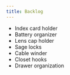 ```yaml
---
title: Backlog
---
```


+ Index card holder
+ Battery organizer
+ Lens cap holder
+ Sage locks
+ Cable winder
+ Closet hooks
+ Drawer organization
